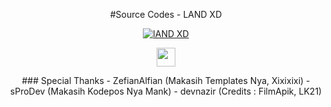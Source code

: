 <div align="center">
 
#Source Codes - LAND XD
<p align="center">
<a href="#"><img title="lAND XD" src="https://img.shields.io/badge/Land XD-blue?colorA=%23ff0000&colorB=%23017e40&style=for-the-badge"></a>
</p>
<https://instagram.com/Land-XD"><img height="30" src="https://raw.githubusercontent.com/TobyG74/TobyG74/main/instagram.jpg"></a>
</P>
### Special Thanks
- ZefianAlfian (Makasih Templates Nya, Xixixixi)
- sProDev (Makasih Kodepos Nya Mank)
- devnazir (Credits : FilmApik, LK21)
